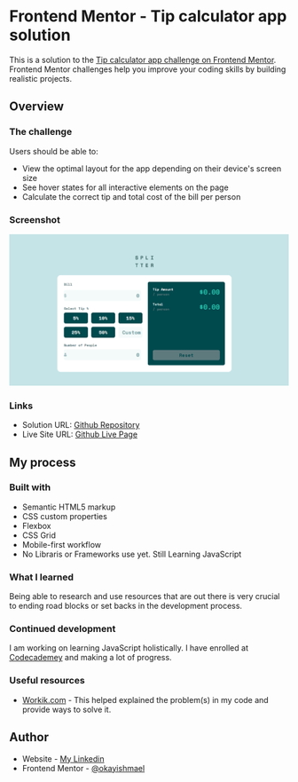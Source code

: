 # Frontend Mentor - Tip calculator app solution

This is a solution to the [Tip calculator app challenge on Frontend Mentor](https://www.frontendmentor.io/challenges/tip-calculator-app-ugJNGbJUX). Frontend Mentor challenges help you improve your coding skills by building realistic projects.

## Overview

### The challenge

Users should be able to:

- View the optimal layout for the app depending on their device's screen size
- See hover states for all interactive elements on the page
- Calculate the correct tip and total cost of the bill per person

### Screenshot

![](./images/tip-calculator-screenshot.png)

### Links

- Solution URL: [Github Repository](https://github.com/okayishmael/tip-calculator-app)
- Live Site URL: [Github Live Page](https://okayishmael.github.io/tip-calculator-app/)

## My process

### Built with

- Semantic HTML5 markup
- CSS custom properties
- Flexbox
- CSS Grid
- Mobile-first workflow
- No Libraris or Frameworks use yet. Still Learning JavaScript

### What I learned

Being able to research and use resources that are out there is very crucial to ending road blocks or set backs in the development process.

### Continued development

I am working on learning JavaScript holistically. I have enrolled at [Codecademey](https://www.codecademy.com) and making a lot of progress.

### Useful resources

- [Workik.com](https://www.workik.com) - This helped explained the problem(s) in my code and provide ways to solve it.

## Author

- Website - [My Linkedin](https://www.linkedin.com/in/ishmael-sunday)
- Frontend Mentor - [@okayishmael](https://www.frontendmentor.io/profile/okayishmael)
